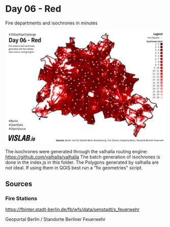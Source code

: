 # Day 06 - Red
Fire departments and isochrones in minutes

![06](06.png)

The isochrones were generated through the valhalla routing engine: https://github.com/valhalla/valhalla
The batch generation of isochrones is done in the index.js in this folder. The Polygons generated by valhalla are not ideal. If using them in QGIS best run a "fix geometries" script.

## Sources

### Fire Stations

https://fbinter.stadt-berlin.de/fb/wfs/data/senstadt/s_feuerwehr

Geoportal Berlin / Standorte Berliner Feuerwehr